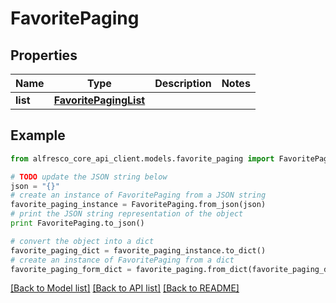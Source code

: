 # FavoritePaging


## Properties
Name | Type | Description | Notes
------------ | ------------- | ------------- | -------------
**list** | [**FavoritePagingList**](FavoritePagingList.md) |  | 

## Example

```python
from alfresco_core_api_client.models.favorite_paging import FavoritePaging

# TODO update the JSON string below
json = "{}"
# create an instance of FavoritePaging from a JSON string
favorite_paging_instance = FavoritePaging.from_json(json)
# print the JSON string representation of the object
print FavoritePaging.to_json()

# convert the object into a dict
favorite_paging_dict = favorite_paging_instance.to_dict()
# create an instance of FavoritePaging from a dict
favorite_paging_form_dict = favorite_paging.from_dict(favorite_paging_dict)
```
[[Back to Model list]](../README.md#documentation-for-models) [[Back to API list]](../README.md#documentation-for-api-endpoints) [[Back to README]](../README.md)


